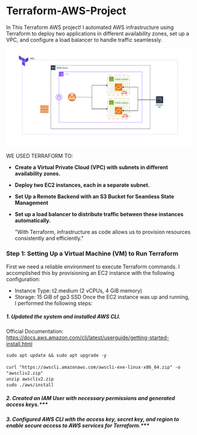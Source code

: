 # Terraform-AWS-Project

In This Terraform AWS project! I automated AWS infrastructure using Terraform to deploy two applications in different availability zones, set up a VPC, and configure a load balancer to handle traffic seamlessly.


![Alt text](Assets/TerraformInfrastructureDiagram.png)


WE USED TERRAFORM TO:

- **Create a Virtual Private Cloud (VPC) with subnets in different availability zones.**
- **Deploy two EC2 instances, each in a separate subnet.**
- **Set Up a Remote Backend with an S3 Bucket for Seamless State Management**
- **Set up a load balancer to distribute traffic between these instances automatically.**

  "With Terraform, infrastructure as code allows us to provision resources consistently and efficiently."

### Step 1: Setting Up a Virtual Machine (VM) to Run Terraform
First we need a reliable environment to execute Terraform commands. I accomplished this by provisioning an EC2 instance with the following configuration:
- Instance Type: t2.medium (2 vCPUs, 4 GiB memory)
- Storage: 15 GiB of gp3 SSD
Once the EC2 instance was up and running, I performed the following steps:
##### 1. Updated the system and installed AWS CLI.
Official Documentation: https://docs.aws.amazon.com/cli/latest/userguide/getting-started-install.html
``` shell
sudo apt update && sudo apt upgrade -y

curl "https://awscli.amazonaws.com/awscli-exe-linux-x86_64.zip" -o "awscliv2.zip"
unzip awscliv2.zip
sudo ./aws/install
```
##### 2. Created an IAM User with necessary permissions and generated access keys.***
##### 3. Configured AWS CLI with the access key, secret key, and region to enable secure access to AWS services for Terraform.***




